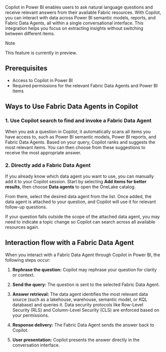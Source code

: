 Copilot in Power BI enables users to ask natural language questions and receive relevant answers from their available Fabric resources. With Copilot, you can interact with data across Power BI semantic models, reports, and Fabric Data Agents, all within a single conversational interface. This integration helps you focus on extracting insights without switching between different items.

> [!NOTE]
> This feature is currently in preview.

## Prerequisites

- Access to Copilot in Power BI
- Required permissions for the relevant Fabric Data Agents and Power BI items

## Ways to Use Fabric Data Agents in Copilot

### 1. Use Copilot search to find and invoke a Fabric Data Agent

When you ask a question in Copilot, it automatically scans all items you have access to, such as Power BI semantic models, Power BI reports, and Fabric Data Agents. Based on your query, Copilot ranks and suggests the most relevant items. You can then choose from these suggestions to receive the most appropriate answer.

### 2. Directly add a Fabric Data Agent

If you already know which data agent you want to use, you can manually add it to your Copilot session. Start by selecting **Add items for better results**, then choose **Data agents** to open the OneLake catalog. 

From there, select the desired data agent from the list. Once added, the data agent is attached to your question, and Copilot will use it for relevant follow-up questions. 

If your question falls outside the scope of the attached data agent, you may need to indicate a topic change so Copilot can search across all available resources again.

## Interaction flow with a Fabric Data Agent

When you interact with a Fabric Data Agent through Copilot in Power BI, the following steps occur:

1. **Rephrase the question:** Copilot may rephrase your question for clarity or context.

2. **Send the query:** The question is sent to the selected Fabric Data Agent.

3. **Answer retrieval:** The data agent identifies the most relevant data source (such as a lakehouse, warehouse, semantic model, or KQL database) and queries it. Data security protocols like Row-Level Security (RLS) and Column-Level Security (CLS) are enforced based on your permissions.

4. **Response delivery:** The Fabric Data Agent sends the answer back to Copilot.

5. **User presentation:** Copilot presents the answer directly in the conversation interface.
